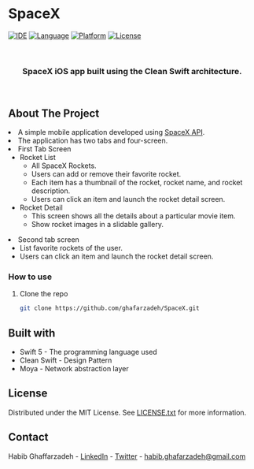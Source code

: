 # SpaceX
<div id="top"></div>

[![IDE](https://img.shields.io/badge/Xcode-13.2.1-blue.svg)](https://developer.apple.com/xcode/)
[![Language](https://img.shields.io/badge/swift-5-orange.svg)](https://swift.org)
[![Platform](https://img.shields.io/badge/iOS-13-green.svg)](https://developer.apple.com/ios/)
[![License](https://img.shields.io/github/license/Clean-Swift/CleanStore.svg)](LICENSE)

<!-- PROJECT LOGO -->
<br />
<div align="center">

  <h3 align="center">SpaceX iOS app built using the Clean Swift architecture. </h3>
  <br />

</div>

<!-- ABOUT THE PROJECT -->
## About The Project


<li>A simple mobile application developed using <a href="https://github.com/r-spacex/SpaceX-API">SpaceX API</a>.</li>
<li>The application has two tabs and four-screen.</li>
<li>First Tab Screen
<ul dir="auto">
<li>Rocket List
<ul dir="auto">
<li>All SpaceX Rockets.</li>
<li>Users can add or remove their favorite rocket.</li>
<li>Each item has a thumbnail of the rocket, rocket name, and rocket description.</li>
<li>Users can click an item and launch the rocket detail screen.</li>
</ul>
</li>
<li>Rocket Detail
<ul dir="auto">
<li>This screen shows all the details about a particular movie item.</li>
<li>Show rocket images in a slidable gallery.</li>
</ul>
</li>
</ul>
</li>
<li>Second tab screen
<ul dir="auto">
<li>List favorite rockets of the user.</li>
<li>Users can click an item and launch the rocket detail screen.</li>
</ul>
</li>


### How to use

1. Clone the repo
   ```sh
   git clone https://github.com/ghafarzadeh/SpaceX.git
   ```

<!-- Built with -->
## Built with

- Swift 5 - The programming language used
- Clean Swift - Design Pattern
- Moya - Network abstraction layer


<!-- LICENSE -->
## License

Distributed under the MIT License. See <a href="https://github.com/ghafarzadeh/SpaceX/blob/main/LICENSE">LICENSE.txt</a> for more information.




<!-- CONTACT -->
## Contact

Habib Ghaffarzadeh - [LinkedIn](https://www.linkedin.com/in/habib-ghafarzadeh-b4303939/) - [Twitter](https://twitter.com/h_ghafarzadeh) - habib.ghafarzadeh@gmail.com

<br />
<br />

<!-- MARKDOWN LINKS & IMAGES -->
<!-- https://www.markdownguide.org/basic-syntax/#reference-style-links -->
[contributors-shield]: https://img.shields.io/github/contributors/othneildrew/Best-README-Template.svg?style=for-the-badge
[contributors-url]: https://github.com/othneildrew/Best-README-Template/graphs/contributors
[forks-shield]: https://img.shields.io/github/forks/othneildrew/Best-README-Template.svg?style=for-the-badge
[forks-url]: https://github.com/othneildrew/Best-README-Template/network/members
[stars-shield]: https://img.shields.io/github/stars/othneildrew/Best-README-Template.svg?style=for-the-badge
[stars-url]: https://github.com/othneildrew/Best-README-Template/stargazers
[issues-shield]: https://img.shields.io/github/issues/othneildrew/Best-README-Template.svg?style=for-the-badge
[issues-url]: https://github.com/othneildrew/Best-README-Template/issues
[license-shield]: https://img.shields.io/github/license/othneildrew/Best-README-Template.svg?style=for-the-badge
[license-url]: https://github.com/othneildrew/Best-README-Template/blob/master/LICENSE.txt
[linkedin-shield]: https://img.shields.io/badge/-LinkedIn-black.svg?style=for-the-badge&logo=linkedin&colorB=555
[linkedin-url]: https://linkedin.com/in/othneildrew
[product-screenshot]: images/screenshot.png
